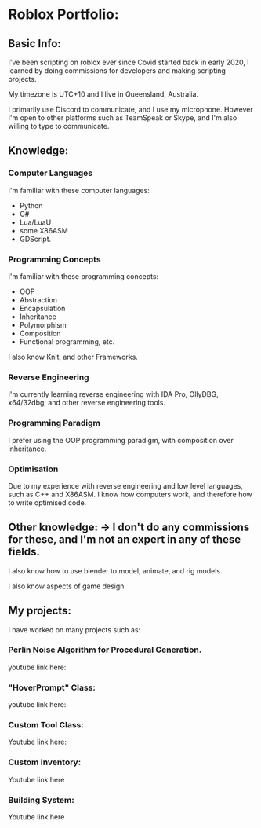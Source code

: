# Roblox Portfolio:


## Basic Info:
I've been scripting on roblox ever since Covid started back in early 2020, I learned by doing commissions for developers and making scripting projects.

My timezone is UTC+10 and I live in Queensland, Australia.

I primarily use Discord to communicate, and I use my microphone. However I'm open to other platforms such as TeamSpeak or Skype, and I'm also willing to type to communicate.


## Knowledge:

### Computer Languages
  I'm familiar with these computer languages:

  - Python
  - C#
  - Lua/LuaU
  - some X86ASM
  - GDScript.


### Programming Concepts
  I'm familiar with these programming concepts:

  - OOP
  - Abstraction 
  - Encapsulation 
  - Inheritance 
  - Polymorphism 
  - Composition
  - Functional programming, etc.

I also know Knit, and other Frameworks.
  
### Reverse Engineering

I'm currently learning reverse engineering with IDA Pro, OllyDBG, x64/32dbg, and other reverse engineering tools. 

### Programming Paradigm

I prefer using the OOP programming paradigm, with composition over inheritance.

### Optimisation

Due to my experience with reverse engineering and low level languages, such as C++ and X86ASM. I know how computers work, and therefore how to write optimised code.


## Other knowledge: -> I don't do any commissions for these, and I'm not an expert in any of these fields.

I also know how to use blender to model, animate, and rig models.

I also know aspects of game design.

## My projects:
I have worked on many projects such as:

### Perlin Noise Algorithm for Procedural Generation.
youtube link here:

### "HoverPrompt" Class:
youtube link here:

### Custom Tool Class:
Youtube link here:

### Custom Inventory:
Youtube link here

### Building System:
Youtube link here


